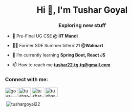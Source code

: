 <h1 align="center">Hi 👋, I'm Tushar Goyal</h1>
<h3 align="center">Exploring new stuff</h3>

- 📄 Pre-Final UG CSE **@ IIT Mandi**

- 👨‍💻 Former SDE Summer Intern'21 **@Walmart**

- 🌱 I’m currently learning **Spring Boot, React JS**

- 📫 How to reach me **tushar22.tg.tg@gmail.com**

<h3 align="left">Connect with me:</h3>
<p align="left">
<a href="https://twitter.com/goyal__tushar" target="blank"><img align="center" src="https://cdn.jsdelivr.net/npm/simple-icons@3.0.1/icons/twitter.svg" alt="goyal__tushar" height="30" width="40" /></a>
<a href="https://linkedin.com/in/tushar--goyal" target="blank"><img align="center" src="https://cdn.jsdelivr.net/npm/simple-icons@3.0.1/icons/linkedin.svg" alt="tushar--goyal" height="30" width="40" /></a>
<a href="https://fb.com/tushar22.tg.tg" target="blank"><img align="center" src="https://cdn.jsdelivr.net/npm/simple-icons@3.0.1/icons/facebook.svg" alt="tushar22.tg.tg" height="30" width="40" /></a>
<a href="https://instagram.com/tushar22.tg.tg" target="blank"><img align="center" src="https://cdn.jsdelivr.net/npm/simple-icons@3.0.1/icons/instagram.svg" alt="tushar22.tg.tg" height="30" width="40" /></a>
</p>


<p>&nbsp;<img align="center" src="https://github-readme-stats.vercel.app/api?username=tushargoyal22&show_icons=true&locale=en" alt="tushargoyal22" /></p>

